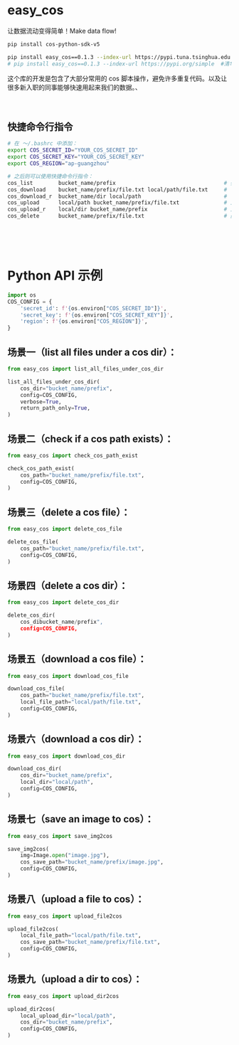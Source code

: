 # easy_cos

让数据流动变得简单！Make data flow!
```bash
pip install cos-python-sdk-v5

pip install easy_cos==0.1.3 --index-url https://pypi.tuna.tsinghua.edu.cn/simple
# pip install easy_cos==0.1.3 --index-url https://pypi.org/simple  #清华等其他镜像源可能同步慢
```


这个库的开发是包含了大部分常用的 cos 脚本操作，避免许多重复代码。以及让很多新入职的同事能够快速用起来我们的数据。、
<br>
<br>
<br>

## 快捷命令行指令
```bash
# 在 ～/.bashrc 中添加：
export COS_SECRET_ID="YOUR_COS_SECRET_ID"
export COS_SECRET_KEY="YOUR_COS_SECRET_KEY"
export COS_REGION="ap-guangzhou"

# 之后则可以使用快捷命令行指令：
cos_list        bucket_name/prefix                                  # 列出 bucket_name/prefix 下的所有文件
cos_download    bucket_name/prefix/file.txt local/path/file.txt     # 下载 bucket_name/prefix/file.txt 到 local/path/file.txt
cos_download_r  bucket_name/dir local/path                          # 下载 bucket_name/prefix 到 local/path
cos_upload      local/path bucket_name/prefix/file.txt              # 上传 local/path 到 bucket_name/prefix/file.txt
cos_upload_r    local/dir bucket_name/prefix                        # 上传 local/path 到 bucket_name/prefix
cos_delete      bucket_name/prefix/file.txt                         # 删除 bucket_name/prefix/file.txt
```

<br>
<br>
<br>

# Python API 示例
```python
import os
COS_CONFIG = {
    'secret_id': f'{os.environ["COS_SECRET_ID"]}',
    'secret_key': f'{os.environ["COS_SECRET_KEY"]}',
    'region': f'{os.environ["COS_REGION"]}',
}
```


## 场景一（list all files under a cos dir）：

```python
from easy_cos import list_all_files_under_cos_dir

list_all_files_under_cos_dir(
    cos_dir="bucket_name/prefix",
    config=COS_CONFIG,
    verbose=True,
    return_path_only=True,
)
```

## 场景二（check if a cos path exists）：

```python
from easy_cos import check_cos_path_exist

check_cos_path_exist(
    cos_path="bucket_name/prefix/file.txt",
    config=COS_CONFIG,
)
``` 

## 场景三（delete a cos file）：

```python
from easy_cos import delete_cos_file

delete_cos_file(
    cos_path="bucket_name/prefix/file.txt",
    config=COS_CONFIG,
)
```

## 场景四（delete a cos dir）：

```python
from easy_cos import delete_cos_dir

delete_cos_dir(
    cos_dibucket_name/prefix",
    config=COS_CONFIG,
)
```

## 场景五（download a cos file）：

```python
from easy_cos import download_cos_file

download_cos_file(
    cos_path="bucket_name/prefix/file.txt",
    local_file_path="local/path/file.txt",
    config=COS_CONFIG,
)
```

## 场景六（download a cos dir）：

```python
from easy_cos import download_cos_dir

download_cos_dir(
    cos_dir="bucket_name/prefix",
    local_dir="local/path",
    config=COS_CONFIG,
)
```


## 场景七（save an image to cos）：

```python
from easy_cos import save_img2cos

save_img2cos(
    img=Image.open("image.jpg"),
    cos_save_path="bucket_name/prefix/image.jpg",
    config=COS_CONFIG,
)
```

## 场景八（upload a file to cos）：

```python
from easy_cos import upload_file2cos

upload_file2cos(
    local_file_path="local/path/file.txt",
    cos_save_path="bucket_name/prefix/file.txt",
    config=COS_CONFIG,
)
```


## 场景九（upload a dir to cos）：

```python
from easy_cos import upload_dir2cos

upload_dir2cos(
    local_upload_dir="local/path",
    cos_dir="bucket_name/prefix",
    config=COS_CONFIG,
)